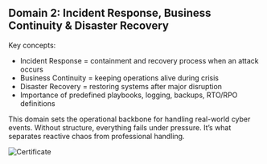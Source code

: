 ## Domain 2: Incident Response, Business Continuity & Disaster Recovery

Key concepts:
- Incident Response = containment and recovery process when an attack occurs
- Business Continuity = keeping operations alive during crisis
- Disaster Recovery = restoring systems after major disruption
- Importance of predefined playbooks, logging, backups, RTO/RPO definitions

This domain sets the operational backbone for handling real-world cyber events. Without structure, everything fails under pressure. It’s what separates reactive chaos from professional handling.

![Certificate](../writeups/images/cc-domain2-cert.png)
